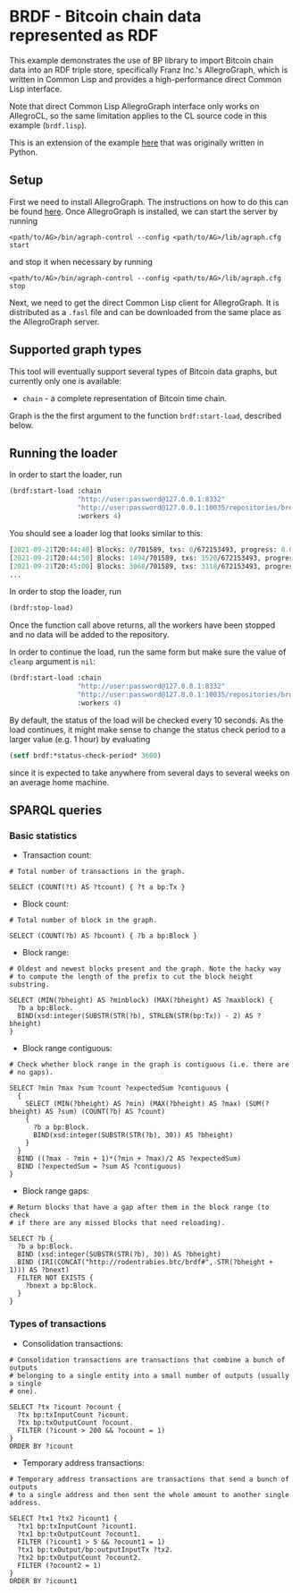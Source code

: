# BRDF - Bitcoin chain data represented as RDF

[agraph-examples]: https://github.com/franzinc/agraph-examples/tree/master/data/bitcoin
[agraph-installation]: https://franz.com/agraph/support/documentation/current/server-installation.html

This example demonstrates the use of BP library to import Bitcoin
chain data into an RDF triple store, specifically Franz Inc.'s
AllegroGraph, which is written in Common Lisp and provides a
high-performance direct Common Lisp interface.

Note that direct Common Lisp AllegroGraph interface only works on
AllegroCL, so the same limitation applies to the CL source code in
this example (`brdf.lisp`).

This is an extension of the example [here][agraph-examples] that was
originally written in Python.



## Setup

First we need to install AllegroGraph. The instructions on how to do
this can be found [here][agraph-installation]. Once AllegroGraph is
installed, we can start the server by running

    <path/to/AG>/bin/agraph-control --config <path/to/AG>/lib/agraph.cfg start

and stop it when necessary by running

    <path/to/AG>/bin/agraph-control --config <path/to/AG>/lib/agraph.cfg stop

Next, we need to get the direct Common Lisp client for
AllegroGraph. It is distributed as a `.fasl` file and can be
downloaded from the same place as the AllegroGraph server.



## Supported graph types

This tool will eventually support several types of Bitcoin data
graphs, but currently only one is available:
  - `chain` - a complete representation of Bitcoin time chain.

Graph is the the first argument to the function `brdf:start-load`,
described below.



## Running the loader

In order to start the loader, run

``` lisp
(brdf:start-load :chain
                 "http://user:password@127.0.0.1:8332"
                 "http://user:password@127.0.0.1:10035/repositories/brdf"
                 :workers 4)
```

You should see a loader log that looks similar to this:

``` lisp
[2021-09-21T20:44:40] Blocks: 0/701589, txs: 0/672153493, progress: 0.00000
[2021-09-21T20:44:50] Blocks: 1494/701589, txs: 1520/672153493, progress: 0.00000
[2021-09-21T20:45:00] Blocks: 3068/701589, txs: 3118/672153493, progress: 0.00000
...
```

In order to stop the loader, run

``` lisp
(brdf:stop-load)
```

Once the function call above returns, all the workers have been
stopped and no data will be added to the repository.

In order to continue the load, run the same form but make sure the
value of `cleanp` argument is `nil`:

``` lisp
(brdf:start-load :chain
                 "http://user:password@127.0.0.1:8332"
                 "http://user:password@127.0.0.1:10035/repositories/brdf"
                 :workers 4)
```

By default, the status of the load will be checked every 10
seconds. As the load continues, it might make sense to change the
status check period to a larger value (e.g. 1 hour) by evaluating

``` lisp
(setf brdf:*status-check-period* 3600)
```

since it is expected to take anywhere from several days to several
weeks on an average home machine.


## SPARQL queries

### Basic statistics

* Transaction count:

``` sparql
# Total number of transactions in the graph.

SELECT (COUNT(?t) AS ?tcount) { ?t a bp:Tx }
```

* Block count:

``` sparql
# Total number of block in the graph.

SELECT (COUNT(?b) AS ?bcount) { ?b a bp:Block }
```

* Block range:

``` sparql
# Oldest and newest blocks present and the graph. Note the hacky way
# to compute the length of the prefix to cut the block height substring.

SELECT (MIN(?bheight) AS ?minblock) (MAX(?bheight) AS ?maxblock) {
  ?b a bp:Block.
  BIND(xsd:integer(SUBSTR(STR(?b), STRLEN(STR(bp:Tx)) - 2) AS ?bheight)
}
```


* Block range contiguous:

``` sparql
# Check whether block range in the graph is contiguous (i.e. there are
# no gaps).

SELECT ?min ?max ?sum ?count ?expectedSum ?contiguous {
  {
    SELECT (MIN(?bheight) AS ?min) (MAX(?bheight) AS ?max) (SUM(?bheight) AS ?sum) (COUNT(?b) AS ?count)
    {
      ?b a bp:Block.
      BIND(xsd:integer(SUBSTR(STR(?b), 30)) AS ?bheight)
    }
  }
  BIND ((?max - ?min + 1)*(?min + ?max)/2 AS ?expectedSum)
  BIND (?expectedSum = ?sum AS ?contiguous)
}
```

* Block range gaps:

``` sparql
# Return blocks that have a gap after them in the block range (to check
# if there are any missed blocks that need reloading).

SELECT ?b {
  ?b a bp:Block.
  BIND (xsd:integer(SUBSTR(STR(?b), 30)) AS ?bheight)
  BIND (IRI(CONCAT("http://rodentrabies.btc/brdf#", STR(?bheight + 1))) AS ?bnext)
  FILTER NOT EXISTS {
    ?bnext a bp:Block.
  }
}
```

### Types of transactions

* Consolidation transactions:

``` sparql
# Consolidation transactions are transactions that combine a bunch of outputs
# belonging to a single entity into a small number of outputs (usually a single
# one).

SELECT ?tx ?icount ?ocount {
  ?tx bp:txInputCount ?icount.
  ?tx bp:txOutputCount ?ocount.
  FILTER (?icount > 200 && ?ocount = 1)
}
ORDER BY ?icount
```

* Temporary address transactions:

``` sparql
# Temporary address transactions are transactions that send a bunch of outputs
# to a single address and then sent the whole amount to another single address.

SELECT ?tx1 ?tx2 ?icount1 {
  ?tx1 bp:txInputCount ?icount1.
  ?tx1 bp:txOutputCount ?ocount1.
  FILTER (?icount1 > 5 && ?ocount1 = 1)
  ?tx1 bp:txOutput/bp:outputInputTx ?tx2.
  ?tx2 bp:txOutputCount ?ocount2.
  FILTER (?ocount2 = 1)
}
ORDER BY ?icount1
```
